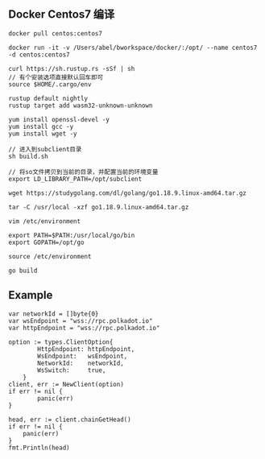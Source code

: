 ## Docker Centos7 编译

    docker pull centos:centos7

    docker run -it -v /Users/abel/bworkspace/docker/:/opt/ --name centos7  -d centos:centos7 
   
    curl https://sh.rustup.rs -sSf | sh 
    // 有个安装选项直接默认回车即可
    source $HOME/.cargo/env

    rustup default nightly
    rustup target add wasm32-unknown-unknown  

    yum install openssl-devel -y
    yum install gcc -y
    yum install wget -y

    // 进入到subclient目录
    sh build.sh

    // 将so文件拷贝到当前的目录，并配置当前的环境变量 
    export LD_LIBRARY_PATH=/opt/subclient

    wget https://studygolang.com/dl/golang/go1.18.9.linux-amd64.tar.gz

    tar -C /usr/local -xzf go1.18.9.linux-amd64.tar.gz

    vim /etc/environment

    export PATH=$PATH:/usr/local/go/bin
    export GOPATH=/opt/go

    source /etc/environment

    go build

## Example

    var networkId = []byte{0}
    var wsEndpoint = "wss://rpc.polkadot.io"
    var httpEndpoint = "wss://rpc.polkadot.io"

    option := types.ClientOption{
            HttpEndpoint: httpEndpoint,
            WsEndpoint:   wsEndpoint,
            NetworkId:    networkId,
            WsSwitch:     true,
        }
    client, err := NewClient(option)
    if err != nil {
            panic(err)
    }

    head, err := client.chainGetHead()
	if err != nil {
		panic(err)
	}
	fmt.Println(head)

        


   

